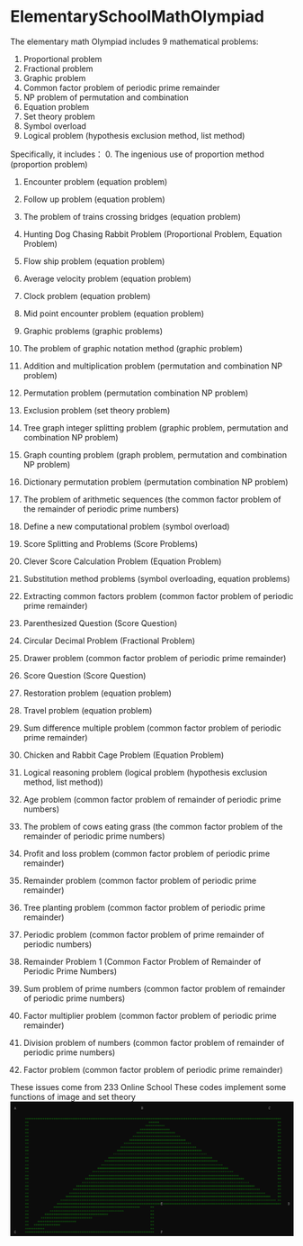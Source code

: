 # ElementarySchoolMathOlympiad

The elementary math Olympiad includes 9 mathematical problems: 
1. Proportional problem
2. Fractional problem
3. Graphic problem
4. Common factor problem of periodic prime remainder
5. NP problem of permutation and combination
6. Equation problem
7. Set theory problem
8. Symbol overload
9. Logical problem (hypothesis exclusion method, list method)


Specifically, it includes：
0. The ingenious use of proportion method (proportion problem)
1. Encounter problem (equation problem)
2. Follow up problem (equation problem)
3. The problem of trains crossing bridges (equation problem)
4. Hunting Dog Chasing Rabbit Problem (Proportional Problem, Equation Problem)


5. Flow ship problem (equation problem)
6. Average velocity problem (equation problem)
7. Clock problem (equation problem)
8. Mid point encounter problem (equation problem)
9. Graphic problems (graphic problems)


10. The problem of graphic notation method (graphic problem)
11. Addition and multiplication problem (permutation and combination NP problem)
12. Permutation problem (permutation combination NP problem)
13. Exclusion problem (set theory problem)
14. Tree graph integer splitting problem (graphic problem, permutation and combination NP problem)


15. Graph counting problem (graph problem, permutation and combination NP problem)
16. Dictionary permutation problem (permutation combination NP problem)
17. The problem of arithmetic sequences (the common factor problem of the remainder of periodic prime numbers)
18. Define a new computational problem (symbol overload)
19. Score Splitting and Problems (Score Problems)


20. Clever Score Calculation Problem (Equation Problem)
21. Substitution method problems (symbol overloading, equation problems)
22. Extracting common factors problem (common factor problem of periodic prime remainder)
23. Parenthesized Question (Score Question)
24. Circular Decimal Problem (Fractional Problem)


25. Drawer problem (common factor problem of periodic prime remainder)
26. Score Question (Score Question)
27. Restoration problem (equation problem)
28. Travel problem (equation problem)
29. Sum difference multiple problem (common factor problem of periodic prime remainder)


30. Chicken and Rabbit Cage Problem (Equation Problem)
31. Logical reasoning problem (logical problem (hypothesis exclusion method, list method))
32. Age problem (common factor problem of remainder of periodic prime numbers)
33. The problem of cows eating grass (the common factor problem of the remainder of periodic prime numbers)
34. Profit and loss problem (common factor problem of periodic prime remainder)


35. Remainder problem (common factor problem of periodic prime remainder)
36. Tree planting problem (common factor problem of periodic prime remainder)
37. Periodic problem (common factor problem of prime remainder of periodic numbers)
39. Remainder Problem 1 (Common Factor Problem of Remainder of Periodic Prime Numbers)
38. Sum problem of prime numbers (common factor problem of remainder of periodic prime numbers)

40. Factor multiplier problem (common factor problem of periodic prime remainder)
41. Division problem of numbers (common factor problem of remainder of periodic prime numbers)
42. Factor problem (common factor problem of periodic prime remainder)


These issues come from 233 Online School
These codes implement some functions of image and set theory
![示例图片](https://github.com/agou-dev/ElementarySchoolMathOlympiad/blob/main/Doc/QQ_1756619127540.png)
